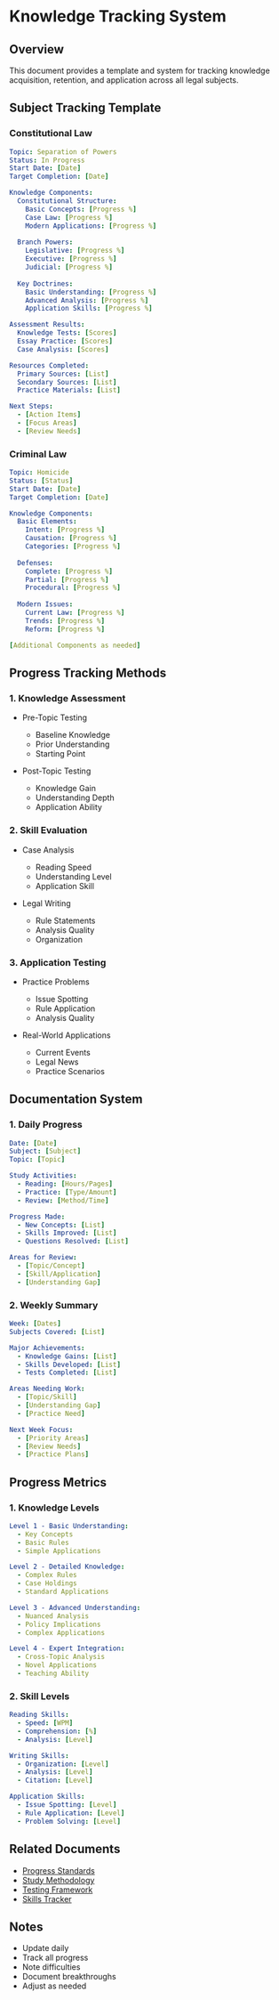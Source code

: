 # Knowledge Tracking System

## Overview
This document provides a template and system for tracking knowledge acquisition, retention, and application across all legal subjects.

## Subject Tracking Template

### Constitutional Law
```yaml
Topic: Separation of Powers
Status: In Progress
Start Date: [Date]
Target Completion: [Date]

Knowledge Components:
  Constitutional Structure:
    Basic Concepts: [Progress %]
    Case Law: [Progress %]
    Modern Applications: [Progress %]
    
  Branch Powers:
    Legislative: [Progress %]
    Executive: [Progress %]
    Judicial: [Progress %]
    
  Key Doctrines:
    Basic Understanding: [Progress %]
    Advanced Analysis: [Progress %]
    Application Skills: [Progress %]

Assessment Results:
  Knowledge Tests: [Scores]
  Essay Practice: [Scores]
  Case Analysis: [Scores]

Resources Completed:
  Primary Sources: [List]
  Secondary Sources: [List]
  Practice Materials: [List]

Next Steps:
  - [Action Items]
  - [Focus Areas]
  - [Review Needs]
```

### Criminal Law
```yaml
Topic: Homicide
Status: [Status]
Start Date: [Date]
Target Completion: [Date]

Knowledge Components:
  Basic Elements:
    Intent: [Progress %]
    Causation: [Progress %]
    Categories: [Progress %]
    
  Defenses:
    Complete: [Progress %]
    Partial: [Progress %]
    Procedural: [Progress %]
    
  Modern Issues:
    Current Law: [Progress %]
    Trends: [Progress %]
    Reform: [Progress %]

[Additional Components as needed]
```

## Progress Tracking Methods

### 1. Knowledge Assessment
- Pre-Topic Testing
  - Baseline Knowledge
  - Prior Understanding
  - Starting Point

- Post-Topic Testing
  - Knowledge Gain
  - Understanding Depth
  - Application Ability

### 2. Skill Evaluation
- Case Analysis
  - Reading Speed
  - Understanding Level
  - Application Skill

- Legal Writing
  - Rule Statements
  - Analysis Quality
  - Organization

### 3. Application Testing
- Practice Problems
  - Issue Spotting
  - Rule Application
  - Analysis Quality

- Real-World Applications
  - Current Events
  - Legal News
  - Practice Scenarios

## Documentation System

### 1. Daily Progress
```yaml
Date: [Date]
Subject: [Subject]
Topic: [Topic]

Study Activities:
  - Reading: [Hours/Pages]
  - Practice: [Type/Amount]
  - Review: [Method/Time]

Progress Made:
  - New Concepts: [List]
  - Skills Improved: [List]
  - Questions Resolved: [List]

Areas for Review:
  - [Topic/Concept]
  - [Skill/Application]
  - [Understanding Gap]
```

### 2. Weekly Summary
```yaml
Week: [Dates]
Subjects Covered: [List]

Major Achievements:
  - Knowledge Gains: [List]
  - Skills Developed: [List]
  - Tests Completed: [List]

Areas Needing Work:
  - [Topic/Skill]
  - [Understanding Gap]
  - [Practice Need]

Next Week Focus:
  - [Priority Areas]
  - [Review Needs]
  - [Practice Plans]
```

## Progress Metrics

### 1. Knowledge Levels
```yaml
Level 1 - Basic Understanding:
  - Key Concepts
  - Basic Rules
  - Simple Applications

Level 2 - Detailed Knowledge:
  - Complex Rules
  - Case Holdings
  - Standard Applications

Level 3 - Advanced Understanding:
  - Nuanced Analysis
  - Policy Implications
  - Complex Applications

Level 4 - Expert Integration:
  - Cross-Topic Analysis
  - Novel Applications
  - Teaching Ability
```

### 2. Skill Levels
```yaml
Reading Skills:
  - Speed: [WPM]
  - Comprehension: [%]
  - Analysis: [Level]

Writing Skills:
  - Organization: [Level]
  - Analysis: [Level]
  - Citation: [Level]

Application Skills:
  - Issue Spotting: [Level]
  - Rule Application: [Level]
  - Problem Solving: [Level]
```

## Related Documents
- [Progress Standards](../../.qa/progress_tracking_standards.md)
- [Study Methodology](../../.research/study_methodology/README.md)
- [Testing Framework](../../.tests/README.md)
- [Skills Tracker](./skills_tracker.md)

## Notes
- Update daily
- Track all progress
- Note difficulties
- Document breakthroughs
- Adjust as needed 